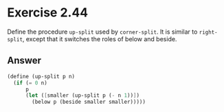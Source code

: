 # Exercise 2.44

Define the procedure `up-split` used by `corner-split`. It is similar to
`right-split`, except that it switches the roles of below and beside.

## Answer

```scheme
(define (up-split p n)
  (if (= 0 n)
      p
      (let ([smaller (up-split p (- n 1))])
        (below p (beside smaller smaller)))))
```
